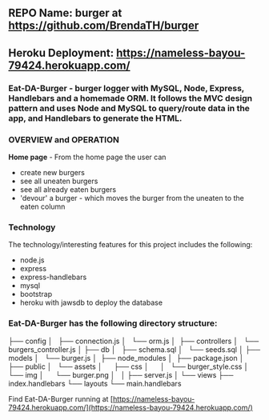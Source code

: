 ## REPO Name: burger at https://github.com/BrendaTH/burger

## Heroku Deployment: https://nameless-bayou-79424.herokuapp.com/

### Eat-DA-Burger -  burger logger with MySQL, Node, Express, Handlebars and a homemade ORM. It follows the MVC design pattern and uses Node and MySQL to query/route data in the app, and Handlebars to generate the HTML.



### OVERVIEW and OPERATION
**Home page** - From the home page the user can
* create new burgers
* see all uneaten burgers
* see all already eaten burgers
* 'devour' a burger - which moves the burger from the uneaten to the eaten column

### Technology
The technology/interesting features for this project includes the following:
* node.js 
* express
* express-handlebars
* mysql
* bootstrap
* heroku with jawsdb to deploy the database

### Eat-DA-Burger has the following directory structure:
├── config
│   ├── connection.js
│   └── orm.js
│ 
├── controllers
│   └── burgers_controller.js
│
├── db
│   ├── schema.sql
│   └── seeds.sql
│
├── models
│   └── burger.js
│ 
├── node_modules
│ 
├── package.json
│
├── public
│   └── assets
│       ├── css
│       │   └── burger_style.css
│       └── img
│           └── burger.png
│   
│
├── server.js
│
└── views
    ├── index.handlebars
    └── layouts
        └── main.handlebars


 
Find Eat-DA-Burger running at [https://nameless-bayou-79424.herokuapp.com/](https://nameless-bayou-79424.herokuapp.com/)